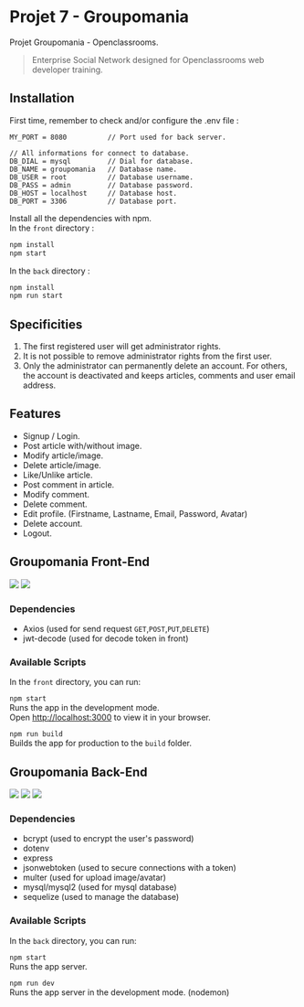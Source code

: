 # Projet 7 - Groupomania
Projet Groupomania - Openclassrooms.
> Enterprise Social Network designed for Openclassrooms web developer training.
## Installation
First time, remember to check and/or configure the .env file :
```
MY_PORT = 8080          // Port used for back server.

// All informations for connect to database.
DB_DIAL = mysql         // Dial for database.
DB_NAME = groupomania   // Database name.
DB_USER = root          // Database username.
DB_PASS = admin         // Database password.
DB_HOST = localhost     // Database host.
DB_PORT = 3306          // Database port.
```

Install all the dependencies with npm.\
In the `front` directory :
```bash
npm install
npm start
```
In the `back` directory :
```bash
npm install
npm run start
```

## Specificities
1. The first registered user will get administrator rights.
2. It is not possible to remove administrator rights from the first user.
3. Only the administrator can permanently delete an account. For others, the account is deactivated and keeps articles, comments and user email address.

## Features
* Signup / Login.
* Post article with/without image.
* Modify article/image.
* Delete article/image.
* Like/Unlike article.
* Post comment in article.
* Modify comment.
* Delete comment.
* Edit profile. (Firstname, Lastname, Email, Password, Avatar)
* Delete account.
* Logout.

## Groupomania Front-End
![](https://img.shields.io/badge/Javascript-build-blue?style=plastic&logo=javascript&logoColor=white)
![](https://img.shields.io/badge/React-build-blue?style=plastic&logo=react&logoColor=white)
### Dependencies
* Axios (used for send request `GET`,`POST`,`PUT`,`DELETE`)
* jwt-decode (used for decode token in front)
### Available Scripts
In the `front` directory, you can run:

`npm start`\
Runs the app in the development mode.\
Open [http://localhost:3000](http://localhost:3000) to view it in your browser.

`npm run build`\
Builds the app for production to the `build` folder.

## Groupomania Back-End
![](https://img.shields.io/badge/Javascript-build-blue?style=plastic&logo=javascript&logoColor=white)
![](https://img.shields.io/badge/NodeJs-build-blue?style=plastic&logo=node&logoColor=white)
![](https://img.shields.io/badge/Express-build-blue?style=plastic&logo=express&logoColor=white)
### Dependencies
* bcrypt (used to encrypt the user's password)
* dotenv 
* express
* jsonwebtoken (used to secure connections with a token)
* multer (used for upload image/avatar)
* mysql/mysql2 (used for mysql database)
* sequelize (used to manage the database)
### Available Scripts
In the `back` directory, you can run:

`npm start`\
Runs the app server.

`npm run dev`\
Runs the app server in the development mode. (nodemon)